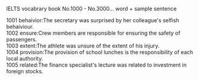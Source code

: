 IELTS vocabrary book 
No.1000 - No.3000... word + sample sentence

1001 behaivior:The secretary was surprised by her colleague's selfish behaiviour.  
1002 ensure:Crew members are responsible for ensuring the safety of passengers.  
1003 extent:The athlete was unsure of the extent of his injury.  
1004 provision:The provision of school lunches is the responsibility of each local authority.  
1005 related:The finance specialist's lecture was related to investment in foreign stocks.  
